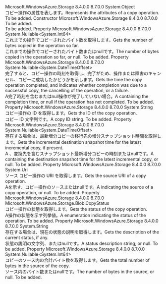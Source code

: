 <Type Name="CopyState" FullName="Microsoft.WindowsAzure.Storage.Blob.CopyState">
  <TypeSignature Language="C#" Value="public sealed class CopyState" />
  <TypeSignature Language="ILAsm" Value=".class public auto ansi sealed beforefieldinit CopyState extends System.Object" />
  <TypeSignature Language="DocId" Value="T:Microsoft.WindowsAzure.Storage.Blob.CopyState" />
  <TypeSignature Language="VB.NET" Value="Public NotInheritable Class CopyState" />
  <TypeSignature Language="F#" Value="type CopyState = class" />
  <AssemblyInfo>
    <AssemblyName>Microsoft.WindowsAzure.Storage</AssemblyName>
    <AssemblyVersion>8.4.0.0</AssemblyVersion>
    <AssemblyVersion>8.7.0.0</AssemblyVersion>
  </AssemblyInfo>
  <Base>
    <BaseTypeName>System.Object</BaseTypeName>
  </Base>
  <Interfaces />
  <Docs>
    <summary>
            <span data-ttu-id="4304d-101">コピー操作の属性を表します。</span><span class="sxs-lookup"><span data-stu-id="4304d-101">Represents the attributes of a copy operation.</span></span>
            </summary>
    <remarks>To be added.</remarks>
  </Docs>
  <Members>
    <Member MemberName=".ctor">
      <MemberSignature Language="C#" Value="public CopyState ();" />
      <MemberSignature Language="ILAsm" Value=".method public hidebysig specialname rtspecialname instance void .ctor() cil managed" />
      <MemberSignature Language="DocId" Value="M:Microsoft.WindowsAzure.Storage.Blob.CopyState.#ctor" />
      <MemberSignature Language="VB.NET" Value="Public Sub New ()" />
      <MemberType>Constructor</MemberType>
      <AssemblyInfo>
        <AssemblyName>Microsoft.WindowsAzure.Storage</AssemblyName>
        <AssemblyVersion>8.4.0.0</AssemblyVersion>
        <AssemblyVersion>8.7.0.0</AssemblyVersion>
      </AssemblyInfo>
      <Parameters />
      <Docs>
        <summary>To be added.</summary>
        <remarks>To be added.</remarks>
      </Docs>
    </Member>
    <Member MemberName="BytesCopied">
      <MemberSignature Language="C#" Value="public Nullable&lt;long&gt; BytesCopied { get; }" />
      <MemberSignature Language="ILAsm" Value=".property instance valuetype System.Nullable`1&lt;int64&gt; BytesCopied" />
      <MemberSignature Language="DocId" Value="P:Microsoft.WindowsAzure.Storage.Blob.CopyState.BytesCopied" />
      <MemberSignature Language="VB.NET" Value="Public ReadOnly Property BytesCopied As Nullable(Of Long)" />
      <MemberSignature Language="F#" Value="member this.BytesCopied : Nullable&lt;int64&gt;" Usage="Microsoft.WindowsAzure.Storage.Blob.CopyState.BytesCopied" />
      <MemberType>Property</MemberType>
      <AssemblyInfo>
        <AssemblyName>Microsoft.WindowsAzure.Storage</AssemblyName>
        <AssemblyVersion>8.4.0.0</AssemblyVersion>
        <AssemblyVersion>8.7.0.0</AssemblyVersion>
      </AssemblyInfo>
      <ReturnValue>
        <ReturnType>System.Nullable&lt;System.Int64&gt;</ReturnType>
      </ReturnValue>
      <Docs>
        <summary>
            <span data-ttu-id="4304d-102">これまでの操作でコピーされたバイト数を取得します。</span><span class="sxs-lookup"><span data-stu-id="4304d-102">Gets the number of bytes copied in the operation so far.</span></span>
            </summary>
        <value><span data-ttu-id="4304d-103">これまでの操作でコピーされたバイト数または<c>null</c>です。</span><span class="sxs-lookup"><span data-stu-id="4304d-103">The number of bytes copied in the operation so far, or <c>null</c>.</span></span></value>
        <remarks>To be added.</remarks>
      </Docs>
    </Member>
    <Member MemberName="CompletionTime">
      <MemberSignature Language="C#" Value="public Nullable&lt;DateTimeOffset&gt; CompletionTime { get; }" />
      <MemberSignature Language="ILAsm" Value=".property instance valuetype System.Nullable`1&lt;valuetype System.DateTimeOffset&gt; CompletionTime" />
      <MemberSignature Language="DocId" Value="P:Microsoft.WindowsAzure.Storage.Blob.CopyState.CompletionTime" />
      <MemberSignature Language="VB.NET" Value="Public ReadOnly Property CompletionTime As Nullable(Of DateTimeOffset)" />
      <MemberSignature Language="F#" Value="member this.CompletionTime : Nullable&lt;DateTimeOffset&gt;" Usage="Microsoft.WindowsAzure.Storage.Blob.CopyState.CompletionTime" />
      <MemberType>Property</MemberType>
      <AssemblyInfo>
        <AssemblyName>Microsoft.WindowsAzure.Storage</AssemblyName>
        <AssemblyVersion>8.4.0.0</AssemblyVersion>
        <AssemblyVersion>8.7.0.0</AssemblyVersion>
      </AssemblyInfo>
      <ReturnValue>
        <ReturnType>System.Nullable&lt;System.DateTimeOffset&gt;</ReturnType>
      </ReturnValue>
      <Docs>
        <summary>
            <span data-ttu-id="4304d-104">完了すると、コピー操作の時刻を取得し、完了がため、操作または障害のキャンセル、コピーに成功したかどうかを示します。</span><span class="sxs-lookup"><span data-stu-id="4304d-104">Gets the time the copy operation completed, and indicates whether completion was due to a successful copy, the cancelling of the operation, or a failure.</span></span>
            </summary>
        <value><span data-ttu-id="4304d-105">A<see cref="T:System.DateTimeOffset" />完了時刻を含むまたは<c>null</c>操作が完了していない場合。</span><span class="sxs-lookup"><span data-stu-id="4304d-105">A <see cref="T:System.DateTimeOffset" /> containing the completion time, or <c>null</c> if the operation has not completed.</span></span></value>
        <remarks>To be added.</remarks>
      </Docs>
    </Member>
    <Member MemberName="CopyId">
      <MemberSignature Language="C#" Value="public string CopyId { get; }" />
      <MemberSignature Language="ILAsm" Value=".property instance string CopyId" />
      <MemberSignature Language="DocId" Value="P:Microsoft.WindowsAzure.Storage.Blob.CopyState.CopyId" />
      <MemberSignature Language="VB.NET" Value="Public ReadOnly Property CopyId As String" />
      <MemberSignature Language="F#" Value="member this.CopyId : string" Usage="Microsoft.WindowsAzure.Storage.Blob.CopyState.CopyId" />
      <MemberType>Property</MemberType>
      <AssemblyInfo>
        <AssemblyName>Microsoft.WindowsAzure.Storage</AssemblyName>
        <AssemblyVersion>8.4.0.0</AssemblyVersion>
        <AssemblyVersion>8.7.0.0</AssemblyVersion>
      </AssemblyInfo>
      <ReturnValue>
        <ReturnType>System.String</ReturnType>
      </ReturnValue>
      <Docs>
        <summary>
            <span data-ttu-id="4304d-106">コピー操作の ID を取得します。</span><span class="sxs-lookup"><span data-stu-id="4304d-106">Gets the ID of the copy operation.</span></span>
            </summary>
        <value><span data-ttu-id="4304d-107">コピー ID 文字列です。</span><span class="sxs-lookup"><span data-stu-id="4304d-107">A copy ID string.</span></span></value>
        <remarks>To be added.</remarks>
      </Docs>
    </Member>
    <Member MemberName="DestinationSnapshotTime">
      <MemberSignature Language="C#" Value="public Nullable&lt;DateTimeOffset&gt; DestinationSnapshotTime { get; }" />
      <MemberSignature Language="ILAsm" Value=".property instance valuetype System.Nullable`1&lt;valuetype System.DateTimeOffset&gt; DestinationSnapshotTime" />
      <MemberSignature Language="DocId" Value="P:Microsoft.WindowsAzure.Storage.Blob.CopyState.DestinationSnapshotTime" />
      <MemberSignature Language="VB.NET" Value="Public ReadOnly Property DestinationSnapshotTime As Nullable(Of DateTimeOffset)" />
      <MemberSignature Language="F#" Value="member this.DestinationSnapshotTime : Nullable&lt;DateTimeOffset&gt;" Usage="Microsoft.WindowsAzure.Storage.Blob.CopyState.DestinationSnapshotTime" />
      <MemberType>Property</MemberType>
      <AssemblyInfo>
        <AssemblyName>Microsoft.WindowsAzure.Storage</AssemblyName>
        <AssemblyVersion>8.4.0.0</AssemblyVersion>
        <AssemblyVersion>8.7.0.0</AssemblyVersion>
      </AssemblyInfo>
      <ReturnValue>
        <ReturnType>System.Nullable&lt;System.DateTimeOffset&gt;</ReturnType>
      </ReturnValue>
      <Docs>
        <summary>
            <span data-ttu-id="4304d-108">存在する場合は、最新増分コピーの移行先の増分スナップショット時間を取得します。</span><span class="sxs-lookup"><span data-stu-id="4304d-108">Gets the incremental destination snapshot time for the latest incremental copy, if present.</span></span>
            </summary>
        <value><span data-ttu-id="4304d-109">A <see cref="T:System.DateTimeOffset" /> 、変換先を含むスナップショット最新増分コピーの時刻または<c>null</c>です。</span><span class="sxs-lookup"><span data-stu-id="4304d-109">A <see cref="T:System.DateTimeOffset" /> containing the destination snapshot time for the latest incremental copy, or <c>null</c>.</span></span></value>
        <remarks>To be added.</remarks>
      </Docs>
    </Member>
    <Member MemberName="Source">
      <MemberSignature Language="C#" Value="public Uri Source { get; }" />
      <MemberSignature Language="ILAsm" Value=".property instance class System.Uri Source" />
      <MemberSignature Language="DocId" Value="P:Microsoft.WindowsAzure.Storage.Blob.CopyState.Source" />
      <MemberSignature Language="VB.NET" Value="Public ReadOnly Property Source As Uri" />
      <MemberSignature Language="F#" Value="member this.Source : Uri" Usage="Microsoft.WindowsAzure.Storage.Blob.CopyState.Source" />
      <MemberType>Property</MemberType>
      <AssemblyInfo>
        <AssemblyName>Microsoft.WindowsAzure.Storage</AssemblyName>
        <AssemblyVersion>8.4.0.0</AssemblyVersion>
        <AssemblyVersion>8.7.0.0</AssemblyVersion>
      </AssemblyInfo>
      <ReturnValue>
        <ReturnType>System.Uri</ReturnType>
      </ReturnValue>
      <Docs>
        <summary>
            <span data-ttu-id="4304d-110">ソース コピー操作の URI を取得します。</span><span class="sxs-lookup"><span data-stu-id="4304d-110">Gets the source URI of a copy operation.</span></span>
            </summary>
        <value><span data-ttu-id="4304d-111">A<see cref="T:System.Uri" />を示す、コピー操作のソースまたは<c>null</c>です。</span><span class="sxs-lookup"><span data-stu-id="4304d-111">A <see cref="T:System.Uri" /> indicating the source of a copy operation, or <c>null</c>.</span></span></value>
        <remarks>To be added.</remarks>
      </Docs>
    </Member>
    <Member MemberName="Status">
      <MemberSignature Language="C#" Value="public Microsoft.WindowsAzure.Storage.Blob.CopyStatus Status { get; }" />
      <MemberSignature Language="ILAsm" Value=".property instance valuetype Microsoft.WindowsAzure.Storage.Blob.CopyStatus Status" />
      <MemberSignature Language="DocId" Value="P:Microsoft.WindowsAzure.Storage.Blob.CopyState.Status" />
      <MemberSignature Language="VB.NET" Value="Public ReadOnly Property Status As CopyStatus" />
      <MemberSignature Language="F#" Value="member this.Status : Microsoft.WindowsAzure.Storage.Blob.CopyStatus" Usage="Microsoft.WindowsAzure.Storage.Blob.CopyState.Status" />
      <MemberType>Property</MemberType>
      <AssemblyInfo>
        <AssemblyName>Microsoft.WindowsAzure.Storage</AssemblyName>
        <AssemblyVersion>8.4.0.0</AssemblyVersion>
        <AssemblyVersion>8.7.0.0</AssemblyVersion>
      </AssemblyInfo>
      <ReturnValue>
        <ReturnType>Microsoft.WindowsAzure.Storage.Blob.CopyStatus</ReturnType>
      </ReturnValue>
      <Docs>
        <summary>
            <span data-ttu-id="4304d-112">コピー操作の状態を取得します。</span><span class="sxs-lookup"><span data-stu-id="4304d-112">Gets the status of the copy operation.</span></span>
            </summary>
        <value><span data-ttu-id="4304d-113">A<see cref="T:Microsoft.WindowsAzure.Storage.Blob.CopyStatus" />操作の状態を示す列挙値。</span><span class="sxs-lookup"><span data-stu-id="4304d-113">A <see cref="T:Microsoft.WindowsAzure.Storage.Blob.CopyStatus" /> enumeration indicating the status of the operation.</span></span></value>
        <remarks>To be added.</remarks>
      </Docs>
    </Member>
    <Member MemberName="StatusDescription">
      <MemberSignature Language="C#" Value="public string StatusDescription { get; }" />
      <MemberSignature Language="ILAsm" Value=".property instance string StatusDescription" />
      <MemberSignature Language="DocId" Value="P:Microsoft.WindowsAzure.Storage.Blob.CopyState.StatusDescription" />
      <MemberSignature Language="VB.NET" Value="Public ReadOnly Property StatusDescription As String" />
      <MemberSignature Language="F#" Value="member this.StatusDescription : string" Usage="Microsoft.WindowsAzure.Storage.Blob.CopyState.StatusDescription" />
      <MemberType>Property</MemberType>
      <AssemblyInfo>
        <AssemblyName>Microsoft.WindowsAzure.Storage</AssemblyName>
        <AssemblyVersion>8.4.0.0</AssemblyVersion>
        <AssemblyVersion>8.7.0.0</AssemblyVersion>
      </AssemblyInfo>
      <ReturnValue>
        <ReturnType>System.String</ReturnType>
      </ReturnValue>
      <Docs>
        <summary>
            <span data-ttu-id="4304d-114">存在する場合は、現在の状態の説明を取得します。</span><span class="sxs-lookup"><span data-stu-id="4304d-114">Gets the description of the current status, if any.</span></span>
            </summary>
        <value><span data-ttu-id="4304d-115">状態の説明の文字列、または<c>null</c>です。</span><span class="sxs-lookup"><span data-stu-id="4304d-115">A status description string, or <c>null</c>.</span></span></value>
        <remarks>To be added.</remarks>
      </Docs>
    </Member>
    <Member MemberName="TotalBytes">
      <MemberSignature Language="C#" Value="public Nullable&lt;long&gt; TotalBytes { get; }" />
      <MemberSignature Language="ILAsm" Value=".property instance valuetype System.Nullable`1&lt;int64&gt; TotalBytes" />
      <MemberSignature Language="DocId" Value="P:Microsoft.WindowsAzure.Storage.Blob.CopyState.TotalBytes" />
      <MemberSignature Language="VB.NET" Value="Public ReadOnly Property TotalBytes As Nullable(Of Long)" />
      <MemberSignature Language="F#" Value="member this.TotalBytes : Nullable&lt;int64&gt;" Usage="Microsoft.WindowsAzure.Storage.Blob.CopyState.TotalBytes" />
      <MemberType>Property</MemberType>
      <AssemblyInfo>
        <AssemblyName>Microsoft.WindowsAzure.Storage</AssemblyName>
        <AssemblyVersion>8.4.0.0</AssemblyVersion>
        <AssemblyVersion>8.7.0.0</AssemblyVersion>
      </AssemblyInfo>
      <ReturnValue>
        <ReturnType>System.Nullable&lt;System.Int64&gt;</ReturnType>
      </ReturnValue>
      <Docs>
        <summary>
            <span data-ttu-id="4304d-116">コピーのソース内の合計バイト数を取得します。</span><span class="sxs-lookup"><span data-stu-id="4304d-116">Gets the total number of bytes in the source of the copy.</span></span>
            </summary>
        <value><span data-ttu-id="4304d-117">ソース内のバイト数または<c>null</c>です。</span><span class="sxs-lookup"><span data-stu-id="4304d-117">The number of bytes in the source, or <c>null</c>.</span></span></value>
        <remarks>To be added.</remarks>
      </Docs>
    </Member>
  </Members>
</Type>